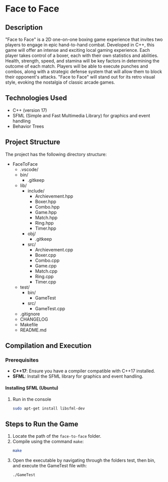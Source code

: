# Face to Face

## Description

"Face to Face" is a 2D one-on-one boxing game experience that invites two players to engage in epic hand-to-hand combat. Developed in C++, this game will offer an intense and exciting local gaming experience. Each player takes control of a boxer, each with their own statistics and abilities. Health, strength, speed, and stamina will be key factors in determining the outcome of each match. Players will be able to execute punches and combos, along with a strategic defense system that will allow them to block their opponent's attacks. "Face to Face" will stand out for its retro visual style, evoking the nostalgia of classic arcade games.

## Technologies Used

- C++ (version 17)
- SFML (Simple and Fast Multimedia Library) for graphics and event handling
- Behavior Trees

## Project Structure

The project has the following directory structure:

- FaceToFace
  - .vscode/
  - bin/
    - .gitkeep
  - lib/
    - include/
      - Archievement.hpp
      - Boxer.hpp
      - Combo.hpp
      - Game.hpp
      - Match.hpp
      - Ring.hpp
      - Timer.hpp
    - obj/
      - .gitkeep
    - src/
      - Archievement.cpp
      - Boxer.cpp
      - Combo.cpp
      - Game.cpp
      - Match.cpp
      - Ring.cpp
      - Timer.cpp
  - test/
    - bin/
      - GameTest
    - src/
      - GameTest.cpp
  - .gitignore
  - CHANGELOG
  - Makefile
  - README.md


## Compilation and Execution

### Prerequisites
- **C++17**: Ensure you have a compiler compatible with C++17 installed.
- **SFML**: Install the SFML library for graphics and event handling.

#### Installing SFML (Ubuntu)

1. Run in the console 
    ```bash
    sudo apt-get install libsfml-dev
    ```

## Steps to Run the Game

1. Locate the path of the `face-to-face` folder.
2. Compile using the command `make`:
   ```bash
   make

3. Open the executable by navigating through the folders test, then bin, and execute the GameTest file with:
    ```bash
   ./GameTest